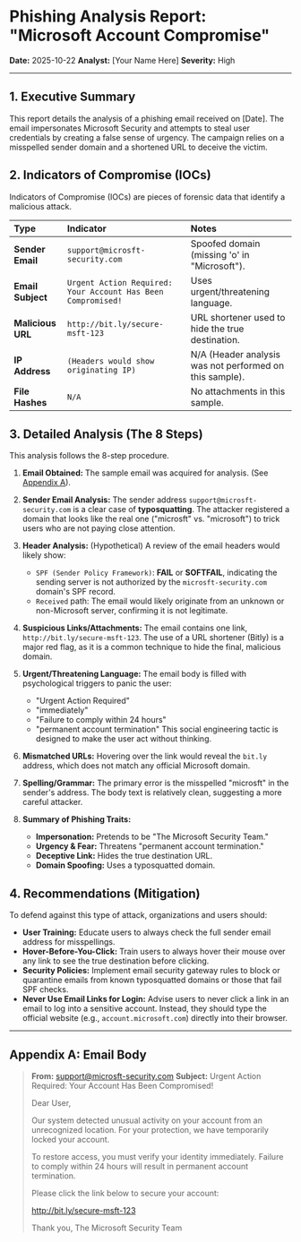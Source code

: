 

# Phishing Analysis Report: "Microsoft Account Compromise"

**Date:** 2025-10-22
**Analyst:** [Your Name Here]
**Severity:** High

---

## 1. Executive Summary

This report details the analysis of a phishing email received on [Date]. The email impersonates Microsoft Security and attempts to steal user credentials by creating a false sense of urgency. The campaign relies on a misspelled sender domain and a shortened URL to deceive the victim.

## 2. Indicators of Compromise (IOCs)

Indicators of Compromise (IOCs) are pieces of forensic data that identify a malicious attack.

| Type | Indicator | Notes |
| :--- | :--- | :--- |
| **Sender Email** | `support@microsft-security.com` | Spoofed domain (missing 'o' in "Microsoft"). |
| **Email Subject** | `Urgent Action Required: Your Account Has Been Compromised!` | Uses urgent/threatening language. |
| **Malicious URL** | `http://bit.ly/secure-msft-123` | URL shortener used to hide the true destination. |
| **IP Address** | `(Headers would show originating IP)` | N/A (Header analysis was not performed on this sample). |
| **File Hashes** | `N/A` | No attachments in this sample. |

## 3. Detailed Analysis (The 8 Steps)

This analysis follows the 8-step procedure.

1.  **Email Obtained:** The sample email was acquired for analysis. (See [Appendix A](#appendix-a-email-body)).

2.  **Sender Email Analysis:** The sender address `support@microsft-security.com` is a clear case of **typosquatting**. The attacker registered a domain that looks like the real one ("microsft" vs. "microsoft") to trick users who are not paying close attention.

3.  **Header Analysis:** (Hypothetical) A review of the email headers would likely show:
    * `SPF (Sender Policy Framework)`: **FAIL** or **SOFTFAIL**, indicating the sending server is not authorized by the `microsft-security.com` domain's SPF record.
    * `Received` path: The email would likely originate from an unknown or non-Microsoft server, confirming it is not legitimate.

4.  **Suspicious Links/Attachments:** The email contains one link, `http://bit.ly/secure-msft-123`. The use of a URL shortener (Bitly) is a major red flag, as it is a common technique to hide the final, malicious domain.

5.  **Urgent/Threatening Language:** The email body is filled with psychological triggers to panic the user:
    * "Urgent Action Required"
    * "immediately"
    * "Failure to comply within 24 hours"
    * "permanent account termination"
    This social engineering tactic is designed to make the user act without thinking.

6.  **Mismatched URLs:** Hovering over the link would reveal the `bit.ly` address, which does not match any official Microsoft domain.

7.  **Spelling/Grammar:** The primary error is the misspelled "microsft" in the sender's address. The body text is relatively clean, suggesting a more careful attacker.

8.  **Summary of Phishing Traits:**
    * **Impersonation:** Pretends to be "The Microsoft Security Team."
    * **Urgency & Fear:** Threatens "permanent account termination."
    * **Deceptive Link:** Hides the true destination URL.
    * **Domain Spoofing:** Uses a typosquatted domain.

## 4. Recommendations (Mitigation)

To defend against this type of attack, organizations and users should:

* **User Training:** Educate users to always check the full sender email address for misspellings.
* **Hover-Before-You-Click:** Train users to always hover their mouse over any link to see the true destination before clicking.
* **Security Policies:** Implement email security gateway rules to block or quarantine emails from known typosquatted domains or those that fail SPF checks.
* **Never Use Email Links for Login:** Advise users to never click a link in an email to log into a sensitive account. Instead, they should type the official website (e.g., `account.microsoft.com`) directly into their browser.

---

## Appendix A: Email Body

> **From:** support@microsft-security.com
> **Subject:** Urgent Action Required: Your Account Has Been Compromised!
>
> Dear User,
>
> Our system detected unusual activity on your account from an unrecognized location. For your protection, we have temporarily locked your account.
>
> To restore access, you must verify your identity immediately. Failure to comply within 24 hours will result in permanent account termination.
>
> Please click the link below to secure your account:
>
> http://bit.ly/secure-msft-123
>
> Thank you,
> The Microsoft Security Team
